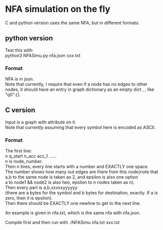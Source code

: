 # NFA simulation on the fly  
C and python version uses the same NFA, but in different formats.  
## python version  
Test this with:  
python3 NFASimu.py nfa.json  xxx.txt  
### Format  
NFA is in json.  
Note that currently, I require that even if a node has no edges to other nodes, it should have an entry in graph dictionary as an empty dict , , like "q0":{}.  
## C version  
Input is a graph with attribute on it.  
Note that currently assuming that every symbol here is encoded as ASCII.   
### Format  
The first line:  
n q_start n_acc acc_1 ......  
n is node_number.  
Then n lines, every line starts with a number and EXACTLY one space.  
The number shows how many out edges are there from this node(note that a,b to the same node is taken as 2, and epsilon is also one option  
a to node1 && node2 is also two, epsilon to n nodes taken as n).   
Then every part is a,b,xxxxxyyyyyy  
(there are a bytes for the symbol and b bytes for destination, exactly. If a is zero, then it is epsilon).  
Then there should be EXACTLY one newline to get to the next line.  

An example is given in nfa.txt, which is the same nfa with nfa.json.  

Compile first and then run with ./NFASimu nfa.txt xxx.txt  
